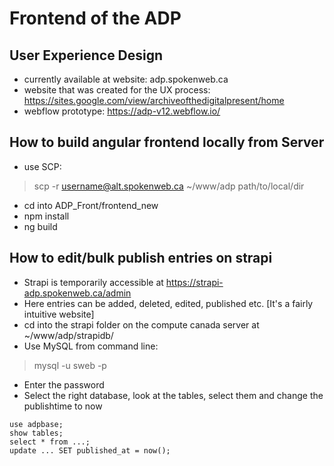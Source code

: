 # Frontend of the ADP

## User Experience Design
- currently available at website: adp.spokenweb.ca
- website that was created for the UX process: https://sites.google.com/view/archiveofthedigitalpresent/home 
- webflow prototype: https://adp-v12.webflow.io/

## How to build angular frontend locally from Server
- use SCP: 
>scp -r username@alt.spokenweb.ca ~/www/adp path/to/local/dir  
- cd into ADP_Front/frontend_new
- npm install  
- ng build  

## How to edit/bulk publish entries on strapi
- Strapi is temporarily accessible at https://strapi-adp.spokenweb.ca/admin
- Here entries can be added, deleted, edited, published etc. [It's a fairly intuitive website]
- cd into the strapi folder on the compute canada server at ~/www/adp/strapidb/
- Use MySQL from command line: 
>mysql -u sweb -p
- Enter the password
- Select the right database, look at the tables, select them and change the publishtime to now
```
use adpbase;
show tables;
select * from ...;
update ... SET published_at = now();
```
